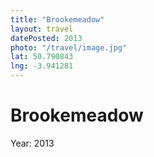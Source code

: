 ```yaml
---
title: "Brookemeadow"
layout: travel
datePosted: 2013
photo: "/travel/image.jpg"
lat: 50.790843
lng: -3.941281
---
```

# Brookemeadow



Year: 2013

